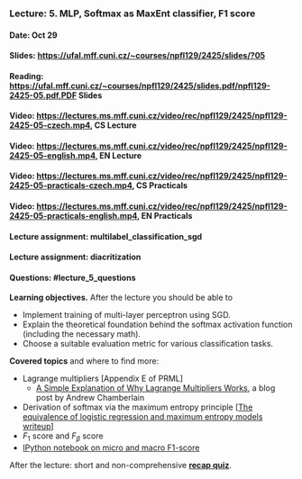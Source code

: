 ### Lecture: 5. MLP, Softmax as MaxEnt classifier, F1 score
#### Date: Oct 29
#### Slides: https://ufal.mff.cuni.cz/~courses/npfl129/2425/slides/?05
#### Reading: https://ufal.mff.cuni.cz/~courses/npfl129/2425/slides.pdf/npfl129-2425-05.pdf,PDF Slides
#### Video: https://lectures.ms.mff.cuni.cz/video/rec/npfl129/2425/npfl129-2425-05-czech.mp4, CS Lecture
#### Video: https://lectures.ms.mff.cuni.cz/video/rec/npfl129/2425/npfl129-2425-05-english.mp4, EN Lecture
#### Video: https://lectures.ms.mff.cuni.cz/video/rec/npfl129/2425/npfl129-2425-05-practicals-czech.mp4, CS Practicals
#### Video: https://lectures.ms.mff.cuni.cz/video/rec/npfl129/2425/npfl129-2425-05-practicals-english.mp4, EN Practicals
#### Lecture assignment: multilabel_classification_sgd
#### Lecture assignment: diacritization
#### Questions: #lecture_5_questions

**Learning objectives.** After the lecture you should be able to

- Implement training of multi-layer perceptron using SGD.
- Explain the theoretical foundation behind the softmax activation function
  (including the necessary math).
- Choose a suitable evaluation metric for various classification tasks.

**Covered topics** and where to find more:

- Lagrange multipliers [Appendix E of PRML]
  - [A Simple Explanation of Why Lagrange Multipliers Works](https://medium.com/@andrew.chamberlain/a-simple-explanation-of-why-lagrange-multipliers-works-253e2cdcbf74), a blog post by Andrew Chamberlain
- Derivation of softmax via the maximum entropy principle [[The equivalence of logistic regression and maximum entropy models writeup](https://github.com/WinVector/Examples/blob/main/dfiles/LogisticRegressionMaxEnt.pdf)]
- $F_1$ score and $F_β$ score
- [IPython notebook on micro and macro F1-score](https://github.com/ufal/npfl129/blob/master/notebooks/confusion_matrix.ipynb)

After the lecture: short and non-comprehensive [**recap quiz**](http://quest.ms.mff.cuni.cz/class-quiz/quiz/ml_intro_lect05).
